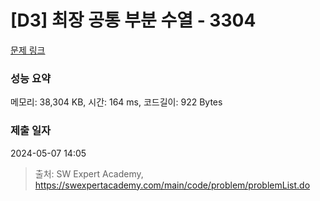 # [D3] 최장 공통 부분 수열 - 3304 

[문제 링크](https://swexpertacademy.com/main/code/problem/problemDetail.do?contestProbId=AWBOHEx66kIDFAWr) 

### 성능 요약

메모리: 38,304 KB, 시간: 164 ms, 코드길이: 922 Bytes

### 제출 일자

2024-05-07 14:05



> 출처: SW Expert Academy, https://swexpertacademy.com/main/code/problem/problemList.do